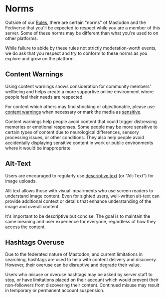 # Norms

Outside of our [Rules](/rules), there are certain "norms" of Mastodon and the Fediverse that you'll be expected to respect while you are a member of this server.
Some of these norms may be different than what you're used to on other platforms.

While failure to abide by these rules not strictly moderation-worth events, we do ask that you respect and try to conform to these norms as you explore and grow on the platform.

## Content Warnings

Using content warnings shows consideration for community members' wellbeing and helps create a more supportive online environment where people feel their needs are respected.

For content which others may find shocking or objectionable, please use [content warnings](https://docs.joinmastodon.org/user/posting/#cw) when necessary or mark the media as [sensitive](https://docs.joinmastodon.org/user/posting/#cw).

Content warnings help people avoid content that could trigger distressing memories or emotional responses.
Some people may be more sensitive to certain types of content due to neurological differences, sensory processing issues, or other conditions.
They also help people avoid accidentally displaying sensitive content in work or public environments where it would be inappropriate.

## Alt-Text

Users are encouraged to regularly use [descriptive text](https://docs.joinmastodon.org/user/posting/#edit) (or "Alt-Text") for image uploads.

Alt-text allows those with visual impairments who use screen readers to understand image content.
Even for sighted users, well-written alt-text can provide additional context or details that enhance understanding of the image and overall content.

It's important to be descriptive but concise.
The goal is to maintain the same meaning and user experience for everyone, regardless of how they access the content.

## Hashtags Overuse

Due to the federated nature of Mastodon, and current limitations in searching, hashtags are used to help with content delivery and discovery.
However, their overuse can be disruptive and degrade their value.

Users who misuse or overuse hashtags may be asked by server staff to stop, or have limitations placed on their account which would prevent their non-followers from discovering their content.
Continued misuse may result in temporary or permanent account suspension.

